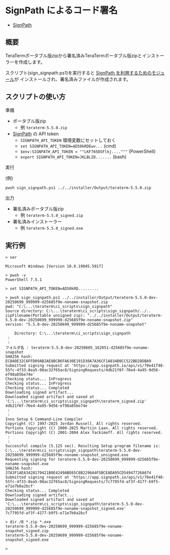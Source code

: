 ﻿# SignPath によるコード署名

- [SignPath][SignPath]

## 概要

TeraTermポータブル版zipから署名済みTeraTermポータブル版zipとインストーラーを作成します。

スクリプト(sign_signpath.ps1)を実行すると
[SignPath を利用するためのモジュール](https://about.signpath.io/documentation/powershell/)が
インストールされ、署名済みファイルが作成されます。

## スクリプトの使い方

準備

- ポータブル版zip
  - 例 `teraterm-5.5.0.zip`
- [SignPath][SignPath] の API token
  - `SIGNPATH_API_TOKEN` 環境変数にセットしておく
  - `set SIGNPATH_API_TOKEN=AD50kRDEwv...` (cmd)
  - `$env:SIGNPATH_API_TOKEN = ""LKF765DSFlkj...."""` (PowerShell)
  - `export SIGNPATH_API_TOKEN=JKLBLID.......` (bash)

実行

(例)

    pwsh sign_signpath.ps1 ../../installer/Output/teraterm-5.5.0.zip

出力

- 署名済みポータブル版zip
  - 例 `teraterm-5.5.0_signed.zip`
- 署名済みインストーラー
  - 例 `teraterm-5.5.0_signed.exe`

## 実行例

```
> ver

Microsoft Windows [Version 10.0.19045.5917]

> pwsh -v
PowerShell 7.5.1

> set SIGNPATH_API_TOKEN=AD50kRD.........

> pwsh sign_signpath.ps1 ../../installer/Output/teraterm-5.5.0-dev-20250699_999999-d25685f9e-noname-snapshot.zip
pwd: "C:\...\teraterm\ci_scripts\sign_signpath"
Source directory: C:\...\teraterm\ci_scripts\sign_signpath/../..
zipFilename(Portable unsigned zip): "../../installer/Output/teraterm-5.5.0-dev-20250699_999999-d25685f9e-noname-snapshot.zip"
version: "5.5.0-dev-20250699_999999-d25685f9e-noname-snapshot"

    Directory: C:\...\teraterm\ci_scripts\sign_signpath
 :
 :
フォルダ名 : teraterm-5.5.0-dev-20250605_162051-d25685f9e-noname-snapshot
SHA256 hash: EC8A0E32C6FFD09AB2AE8BCB6FA630E191D30A7A36CF1A834B0CC522BD28DBA9
Submitted signing request at 'https://app.signpath.io/api/v1/78e41f48-55fc-4f33-8ea5-08ac32f65ac8/SigningRequests/4db21f6f-76e4-4a95-9d56-ef98a85be74e'
Checking status... InProgress
Checking status... InProgress
Checking status... Completed
Downloading signed artifact...
Downloaded signed artifact and saved at 'C:\...\teraterm\ci_scripts\sign_signpath\teraterm_signed.zip'
4db21f6f-76e4-4a95-9d56-ef98a85be74e
 :
 :
Inno Setup 6 Command-Line Compiler
Copyright (C) 1997-2025 Jordan Russell. All rights reserved.
Portions Copyright (C) 2000-2025 Martijn Laan. All rights reserved.
Portions Copyright (C) 2001-2004 Alex Yackimoff. All rights reserved.
 :
 :
Successful compile (5.125 sec). Resulting Setup program filename is:
C:\...\teraterm\ci_scripts\sign_signpath\teraterm-5.5.0-dev-20250699_999999-d25685f9e-noname-snapshot_unsigned.exe
Requesting signing for teraterm-5.5.0-dev-20250699_999999-d25685f9e-noname-snapshot.exe
SHA256 hash: 37A3F1AEA3428170421B0E4249ABE65C8B2296A4F5BCEADA95CD54947726A674
Submitted signing request at 'https://app.signpath.io/api/v1/78e41f48-55fc-4f33-8ea5-08ac32f65ac8/SigningRequests/7c7795fd-af3f-4177-b9f5-e71e7b0a2bcf'
Checking status... Completed
Downloading signed artifact...
Downloaded signed artifact and saved at 'C:\...\teraterm\ci_scripts\sign_signpath\teraterm-5.5.0-dev-20250699_999999-d25685f9e-noname-snapshot_signed.exe'
7c7795fd-af3f-4177-b9f5-e71e7b0a2bcf

> dir /B *.zip *.exe
teraterm-5.5.0-dev-20250699_999999-d25685f9e-noname-snapshot_signed.zip
teraterm-5.5.0-dev-20250699_999999-d25685f9e-noname-snapshot_signed.exe

>

```

[SignPath]:https://signpath.io/
